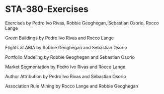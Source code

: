 # STA-380-Exercises
 Exercises by Pedro Ivo Rivas, Robbie Geoghegan, Sebastian Osorio, Rocco Lange
 
 Green Buildings by Pedro Ivo Rivas and Rocco Lange
 
 Flights at ABIA by Robbie Geoghegan and Sebastian Osorio
 
 Portfolio Modeling by Robbie Geoghegan and Sebastian Osorio
 
 Market Segmentation by Pedro Ivo Rivas and Rocco Lange
 
 Author Attribution by Pedro Ivo Rivas and Sebastian Osorio
 
 Association Rule Mining by Rocco Lange and Robbie Geoghegan
